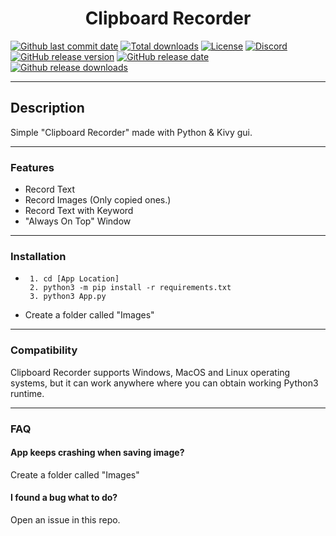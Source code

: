 <div align="center">

# Clipboard Recorder

</div>

[![Github last commit date](https://img.shields.io/github/last-commit/WiLuX-Source/Clipboard-Recorder.svg?label=Updated&logo=github&cacheSeconds=600)](https://github.com/WiLuX-Source/Clipboard-Recorder/commits)
[![Total downloads](https://img.shields.io/github/downloads/WiLuX-Source/Clipboard-Recorder/total.svg?label=Downloads&logo=github&cacheSeconds=600)](https://github.com/WiLuX-Source/Clipboard-Recorder/releases)
[![License](https://img.shields.io/github/license/WiLuX-Source/Clipboard-Recorder.svg?label=License&cacheSeconds=2592000)](https://github.com/WiLuX-Source/Clipboard-Recorder/blob/main/LICENSE)
[![Discord](https://img.shields.io/discord/852591290872233984.svg?color=7289da&label=Discord&logo=discord&logoColor=white&cacheSeconds=3600)](https://discord.gg/BvT98xY2rr)
[![GitHub release version](https://img.shields.io/github/v/release/WiLuX-Source/Clipboard-Recorder.svg?label=Version&logo=github&cacheSeconds=600)](https://github.com/WiLuX-Source/Clipboard-Recorder/releases)
[![GitHub release date](https://img.shields.io/github/release-date-pre/WiLuX-Source/Clipboard-Recorder.svg?label=Released&logo=github&cacheSeconds=600)](https://github.com/WiLuX-Source/Clipboard-Recorder/releases)
[![Github release downloads](https://img.shields.io/github/downloads-pre/WiLuX-Source/Clipboard-Recorder/latest/total.svg?label=Downloads&logo=github&cacheSeconds=600)](https://github.com/WiLuX-Source/Clipboard-Recorder/releases)

---

## Description

Simple "Clipboard Recorder" made with Python & Kivy gui.

---

### Features

- Record Text
- Record Images (Only copied ones.)
- Record Text with Keyword
- "Always On Top" Window

---

### Installation

- ```console
   1. cd [App Location]
   2. python3 -m pip install -r requirements.txt
   3. python3 App.py
   ```
- Create a folder called "Images"

---

### Compatibility

Clipboard Recorder supports Windows, MacOS and Linux operating systems, but it can work anywhere where you can obtain working Python3 runtime.

---

### FAQ

#### App keeps crashing when saving image?
Create a folder called "Images"

#### I found a bug what to do?
Open an issue in this repo.
